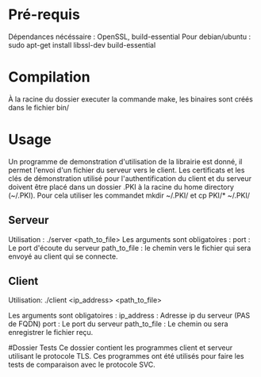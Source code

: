 # Pré-requis

Dépendances nécéssaire : OpenSSL, build-essential
Pour debian/ubuntu :  sudo apt-get install libssl-dev build-essential

# Compilation
À la racine du dossier executer la commande make, les binaires sont créés dans le fichier bin/

# Usage
Un programme de demonstration d'utilisation de la librairie est donné, il permet l'envoi d'un fichier du serveur vers le client. 
Les certificats et les clés de démonstration utilisé pour l'authentification du client et du serveur doivent être placé dans un dossier .PKI à la racine du home directory (~/.PKI). Pour cela utiliser les commandet mkdir ~/.PKI/ et cp PKI/* ~/.PKI/
## Serveur
Utilisation : ./server <port> <path_to_file>
Les arguments sont obligatoires :
port : Le port d'écoute du serveur
path_to_file : le chemin vers le fichier qui sera envoyé au client qui se connecte.

## Client
Utilisation: ./client <ip_address> <port> <path_to_file>

Les arguments sont obligatoires :
ip_address : Adresse ip du serveur (PAS de FQDN)
port : Le port du serveur
path_to_file : Le chemin ou sera enregistrer le fichier reçu.

#Dossier Tests 
Ce dossier contient les programmes client et serveur utilisant le protocole TLS. Ces programmes ont été utilisés pour faire les tests de comparaison avec le protocole SVC.